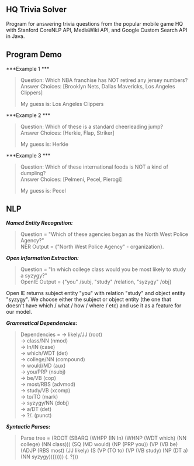 ## HQ Trivia Solver
Program for answering trivia questions from the popular mobile game HQ with Stanford CoreNLP API, MediaWiki API, and Google Custom Search API in Java.

## Program Demo
***Example 1 ***  
>Question: Which NBA franchise has NOT retired any jersey numbers?  
>Answer Choices: [Brooklyn Nets, Dallas Mavericks, Los Angeles Clippers]  
>  
>My guess is: Los Angeles Clippers  

***Example 2 ***  
>Question: Which of these is a standard cheerleading jump?  
>Answer Choices: [Herkie, Flap, Striker]  
>  
>My guess is: Herkie  

***Example 3 ***  
>Question: Which of these international foods is NOT a kind of dumpling?  
>Answer Choices: [Pelmeni, Pecel, Pierogi]  
>  
>My guess is: Pecel  
  
## NLP
***Named Entity Recognition:***  
>Question = "Which of these agencies began as the North West Police Agency?"  
>NER Output = {"North West Police Agency" - organization}.  

***Open Information Extraction:***   
>Question = "In which college class would you be most likely to study a syzygy?"  
>OpenIE Output = {"you" /subj, "study" /relation, "syzygy" /obj}  

Open IE returns subject entity "you" with relation "study" and object entity "syzygy". We choose either the subject or object entity (the one that doesn't have which / what / how / where / etc) and use it as a feature for our model.  
  
***Grammatical Dependencies:***  
>Dependencies = -> likely/JJ (root)  
>  -> class/NN (nmod)  
>    -> In/IN (case)  
>    -> which/WDT (det)  
>    -> college/NN (compound)  
>  -> would/MD (aux)  
>  -> you/PRP (nsubj)  
>  -> be/VB (cop)  
>  -> most/RBS (advmod)  
>  -> study/VB (xcomp)  
>    -> to/TO (mark)  
>    -> syzygy/NN (dobj)  
>      -> a/DT (det)  
>  -> ?/. (punct)  

***Syntactic Parses:***  
>Parse tree = (ROOT (SBARQ (WHPP (IN In) (WHNP (WDT which) (NN college) (NN class))) (SQ (MD would) (NP (PRP you)) (VP (VB be) (ADJP (RBS most) (JJ likely) (S (VP (TO to) (VP (VB study) (NP (DT a) (NN syzygy)))))))) (. ?)))
